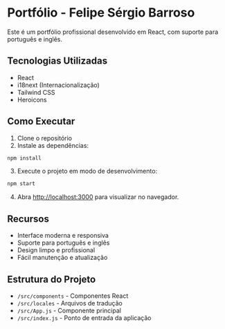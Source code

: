 # Portfólio - Felipe Sérgio Barroso

Este é um portfólio profissional desenvolvido em React, com suporte para português e inglês.

## Tecnologias Utilizadas

- React
- i18next (Internacionalização)
- Tailwind CSS
- Heroicons

## Como Executar

1. Clone o repositório
2. Instale as dependências:
```bash
npm install
```

3. Execute o projeto em modo de desenvolvimento:
```bash
npm start
```

4. Abra [http://localhost:3000](http://localhost:3000) para visualizar no navegador.

## Recursos

- Interface moderna e responsiva
- Suporte para português e inglês
- Design limpo e profissional
- Fácil manutenção e atualização

## Estrutura do Projeto

- `/src/components` - Componentes React
- `/src/locales` - Arquivos de tradução
- `/src/App.js` - Componente principal
- `/src/index.js` - Ponto de entrada da aplicação 